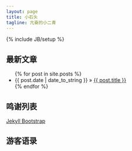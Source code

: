 ```yaml
---
layout: page
title: 小石头
tagline: 亢奋的小二青
---
```

{% include JB/setup %}

## 最新文章

<ul class="posts">
  {% for post in site.posts %}
    <li><span>{{ post.date | date_to_string }}</span> &raquo; <a href="{{ BASE_PATH }}{{ post.url }}">{{ post.title }}</a></li>
  {% endfor %}
</ul>

## 鸣谢列表

[Jekyll Bootstrap](http://github.com/plusjade/jekyll-bootstrap)

## 游客语录

<!-- Duoshuo Comment BEGIN -->
<div class="ds-thread"></div>
<script type="text/javascript">
var duoshuoQuery = {short_name:"craigtaylorme"};
(function() {
	var ds = document.createElement('script');
	ds.type = 'text/javascript';ds.async = true;
	ds.src = 'http://static.duoshuo.com/embed.js';
	ds.charset = 'UTF-8';
	(document.getElementsByTagName('head')[0] 
	|| document.getElementsByTagName('body')[0]).appendChild(ds);
})();
</script>
<!-- Duoshuo Comment END -->
